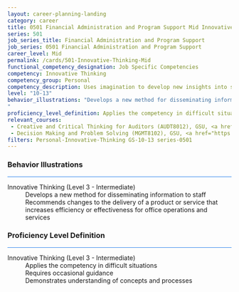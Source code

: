 ```yaml
---
layout: career-planning-landing
category: career
title: 0501 Financial Administration and Program Support Mid Innovative Thinking
series: 501
job_series_title: Financial Administration and Program Support
job_series: 0501 Financial Administration and Program Support
career_level: Mid
permalink: /cards/501-Innovative-Thinking-Mid
functional_competency_designation: Job Specific Competencies
competency: Innovative Thinking
competency_group: Personal
competency_description: Uses imagination to develop new insights into situations and applies new solutions to problems; designs new methods where established methods and procedures are not suitable or are unavailable.
level: "10-13"
behavior_illustrations: "Develops a new method for disseminating information to staff ? Recommends changes to the delivery of a product or service that increases efficiency or effectiveness for office operations and services
"
proficiency_level_definition: Applies the competency in difficult situations ? Requires occasional guidance ? Demonstrates understanding of concepts and processes
relevant_courses: 
 - Creative and Critical Thinking for Auditors (AUDT8012), GSU, <a href="https://www.LearnAtGSUSA.com/AUDT8016">https://www.LearnAtGSUSA.com/AUDT8016</a>
 - Decision Making and Problem Solving (MGMT8102), GSU, <a href="https://www.LearnAtGSUSA.com/MGMT8106">https://www.LearnAtGSUSA.com/MGMT8106</a>
filters: Personal-Innovative-Thinking GS-10-13 series-0501
---
```


<div class="desktop:grid-col-6 margin-y-3">
  <div class="border-top-2 bg-white padding-3 shadow-5 height-full members-hover border-1px button-border border-top-blue radius-lg card-text-color">
    <h3>Behavior Illustrations</h3>
    <hr style="background-color: #2680EB !important;"/>
    <dl class="text-base card-content-color"><dt>Innovative Thinking (Level 3 - Intermediate)</dt><dd>Develops a new method for disseminating information to staff </dd><dd> Recommends changes to the delivery of a product or service that increases efficiency or effectiveness for office operations and services
</dd></dl>
  </div>
</div>
<div class="desktop:grid-col-6 margin-y-3">
  <div class="border-top-2 bg-white padding-3 shadow-5 height-full members-hover border-1px button-border border-top-blue radius-lg card-text-color">
    <h3>Proficiency Level Definition</h3>
     <hr style="background-color: #2680EB !important;"/>
    <dl class="text-base card-content-color"><dt>Innovative Thinking (Level 3 - Intermediate)</dt><dd>Applies the competency in difficult situations </dd><dd> Requires occasional guidance </dd><dd> Demonstrates understanding of concepts and processes</dd></dl>
  </div>
</div>